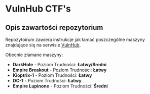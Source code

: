 # **VulnHub CTF's**

## Opis zawartości repozytorium

Repozytoirum zawiera instrukcje jak łamać poszczególne maszyny znajdujące się na serwisie [VulnHub](https://www.vulnhub.com/).

Obecnie złamane maszyny:
* **DarkHole** - Poziom Trudności: **Łatwy/Średni**
* **Empire Breakout** - Poziom Trudności: **Łatwy**
* **Kioptrix-1** - Poziom Trudności: **Łatwy**
* **DC-1** - Poziom Trudności: **Łatwy**
* **Empire Lupinone** - Poziom Trudności: **Średni**
